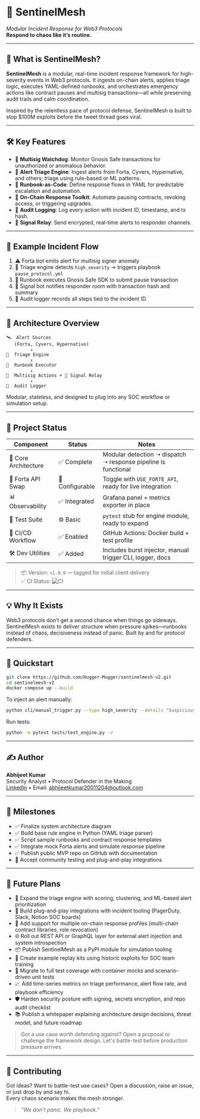 # 🔐 SentinelMesh

_Modular Incident Response for Web3 Protocols_  
**Respond to chaos like it’s routine.**

---

## 🧠 What is SentinelMesh?

**SentinelMesh** is a modular, real-time incident response framework for high-severity events in Web3 protocols. It ingests on-chain alerts, applies triage logic, executes YAML-defined runbooks, and orchestrates emergency actions like contract pauses and multisig transactions—all while preserving audit trails and calm coordination.

Inspired by the relentless pace of protocol defense, SentinelMesh is built to stop $100M exploits before the tweet thread goes viral.

---

## 🛠️ Key Features

- 🔐 **Multisig Watchdog**: Monitor Gnosis Safe transactions for unauthorized or anomalous behavior.
- 🧠 **Alert Triage Engine**: Ingest alerts from Forta, Cyvers, Hypernative, and others; triage using rule-based or ML patterns.
- 📜 **Runbook-as-Code**: Define response flows in YAML for predictable escalation and automation.
- 🧰 **On-Chain Response Toolkit**: Automate pausing contracts, revoking access, or triggering upgrades.
- 📝 **Audit Logging**: Log every action with incident ID, timestamp, and tx hash.
- 📡 **Signal Relay**: Send encrypted, real-time alerts to responder channels.

---

## 🤖 Example Incident Flow

1. ⚠️ Forta bot emits alert for multisig signer anomaly  
2. 🧠 Triage engine detects `high_severity` → triggers playbook `pause_protocol.yml`  
3. 🧰 Runbook executes Gnosis Safe SDK to submit pause transaction  
4. 📡 Signal bot notifies responder room with transaction hash and summary  
5. 📝 Audit logger records all steps tied to the incident ID  

---

## 🧩 Architecture Overview

```
🛰️  Alert Sources 
   (Forta, Cyvers, Hypernative)
         ↓
🧠  Triage Engine
         ↓
📜  Runbook Executor
         ↓
🔐  Multisig Actions + 📡 Signal Relay
         ↓
📝  Audit Logger
```

Modular, stateless, and designed to plug into any SOC workflow or simulation setup.

---

## 🚦 Project Status

| Component            | Status         | Notes                                                       |
|----------------------|----------------|-------------------------------------------------------------|
| 🧠 Core Architecture | ✅ Complete     | Modular detection ➝ dispatch ➝ response pipeline is functional |
| 🔁 Forta API Swap     | 🔧 Configurable | Toggle with `USE_FORTE_API`, ready for live integration      |
| 📊 Observability      | ✅ Integrated   | Grafana panel + metrics exporter in place                    |
| 🧪 Test Suite         | ⚙️ Basic        | `pytest` stub for engine module, ready to expand             |
| 🚀 CI/CD Workflow     | ✅ Enabled      | GitHub Actions: Docker build + test profile                  |
| 🛠️ Dev Utilities      | ✅ Added        | Includes burst injector, manual trigger CLI, logger, docs    |

> 📦 Version: `v1.0.0` — tagged for initial client delivery  
> ✅ CI Status: ![CI](https://img.shields.io/github/actions/workflow/status/Hugger-Mugger/sentinelmesh-v2/docker-lint.yml?branch=main)

---

## 💡 Why It Exists

Web3 protocols don’t get a second chance when things go sideways. SentinelMesh exists to deliver structure when pressure spikes—runbooks instead of chaos, decisiveness instead of panic. Built by and for protocol defenders.

---

## 🚀 Quickstart

```bash
git clone https://github.com/Hugger-Mugger/sentinelmesh-v2.git
cd sentinelmesh-v2
docker compose up --build
```

To inject an alert manually:

```bash
python cli/manual_trigger.py --type high_severity --details "Suspicious signer activity"
```

Run tests:

```bash
python -m pytest tests/test_engine.py -v
```

---

## ✍️ Author

**Abhijeet Kumar**  
Security Analyst • Protocol Defender in the Making  
[LinkedIn](https://www.linkedin.com/in/abhijeet-kumar0412/) • Email: abhijeetkumar20011204@outlook.com

---

## 🧭 Milestones

- ✅ Finalize system architecture diagram  
- ✅ Build base rule engine in Python (YAML triage parser)  
- ✅ Script sample runbooks and contract response templates  
- ✅ Integrate mock Forta alerts and simulate response pipeline  
- ✅ Publish public MVP repo on GitHub with documentation  
- 🚀 Accept community testing and plug-and-play integrations  

---

## 🔭 Future Plans

- 🧠 Expand the triage engine with scoring, clustering, and ML-based alert prioritization  
- 🔌 Build plug-and-play integrations with incident tooling (PagerDuty, Slack, Notion SOC boards)  
- 🔐 Add support for multiple on-chain response profiles (multi-chain contract libraries, role revocation)  
- 🌐 Roll out REST API or GraphQL layer for external alert injection and system introspection  
- 📦 Publish SentinelMesh as a PyPI module for simulation tooling  
- 👥 Create example replay kits using historic exploits for SOC team training  
- 🧪 Migrate to full test coverage with container mocks and scenario-driven unit tests  
- 📈 Add time-series metrics on triage performance, alert flow rate, and playbook efficiency  
- 🛡️ Harden security posture with signing, secrets encryption, and repo audit checklist  
- 📚 Publish a whitepaper explaining architecture design decisions, threat model, and future roadmap

> Got a use case worth defending against? Open a proposal or challenge the framework design. Let's battle-test before production pressure arrives.

---

## 🦾 Contributing

Got ideas? Want to battle-test use cases? Open a discussion, raise an issue, or just drop by and say hi.  
Every chaos scenario makes the mesh stronger.

> _“We don’t panic. We playbook.”_

